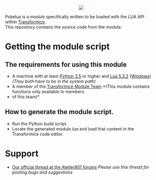 <div style="text-align:center"><img src ="http://images.atelier801.com/15d14ee57bd.png" /></div>

Pokelua is a *module* specifically written to be loaded with the LUA API within [Transformice](http://transformice.com).  
This repository contains the source code from the module.

# Getting the module script

## The requirements for using this module
- A machine with at least [Python 3.5](https://www.python.org/downloads/) or higher and [Lua 5.3.2](https://www.lua.org/download.html) ([Windows](http://luabinaries.sourceforge.net/download.html)) *(They both have to be in the system path)*
- A member of the [Transformice Module Team](http://atelier801.com/topic?f=5&t=691642&p=1) *(This module contains functions only available to members 
- of this team)*

## How to generate the module script.
- Run the Python build script.
- Locate the generated *module.lua* and load that content in the Transformice code editor.

# Support

- [Our official thread at the Atelier801 forums](http://atelier801.com/topic?f=6&t=838708&p=1) *Please use this thread for posting bugs and suggestions*